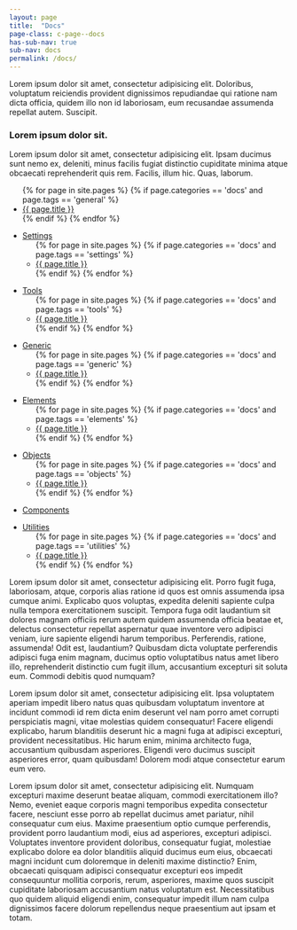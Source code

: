 ```yaml
---
layout: page
title:  "Docs"
page-class: c-page--docs
has-sub-nav: true
sub-nav: docs
permalink: /docs/
---
```

Lorem ipsum dolor sit amet, consectetur adipisicing elit. Doloribus, voluptatum reiciendis provident dignissimos repudiandae qui ratione nam dicta officia, quidem illo non id laboriosam, eum recusandae assumenda repellat autem. Suscipit.

<h3>Lorem ipsum dolor sit.</h3>

Lorem ipsum dolor sit amet, consectetur adipisicing elit. Ipsam ducimus sunt nemo ex, deleniti, minus facilis fugiat distinctio cupiditate minima atque obcaecati reprehenderit quis rem. Facilis, illum hic. Quas, laborum.

<ul>
  {% for page in site.pages %}
    {% if page.categories == 'docs' and page.tags == 'general' %}
      <li>
        <a href="{{ page.url }}">{{ page.title }}</a>
      </li>
    {% endif %}
  {% endfor %}
</ul>

<ul>
  <li>
    <a href="/docs/settings/settings.html">Settings</a>
    <ul>
      {% for page in site.pages %}
        {% if page.categories == 'docs' and page.tags == 'settings' %}
          <li>
            <a href="{{ page.url }}">{{ page.title }}</a>
          </li>
        {% endif %}
      {% endfor %}
    </ul>
  </li>
</ul>

<ul>
  <li>
    <a href="/docs/tools/tools.html">Tools</a>
    <ul>
      {% for page in site.pages %}
        {% if page.categories == 'docs' and page.tags == 'tools' %}
          <li>
            <a href="{{ page.url }}">{{ page.title }}</a>
          </li>
        {% endif %}
      {% endfor %}
    </ul>
  </li>
</ul>

<ul>
  <li>
    <a href="/docs/generic/generic.html">Generic</a>
    <ul>
      {% for page in site.pages %}
        {% if page.categories == 'docs' and page.tags == 'generic' %}
          <li>
            <a href="{{ page.url }}">{{ page.title }}</a>
          </li>
        {% endif %}
      {% endfor %}
    </ul>
  </li>
</ul>

<ul>
  <li>
    <a href="/docs/elements/elements.html">Elements</a>
    <ul>
      {% for page in site.pages %}
        {% if page.categories == 'docs' and page.tags == 'elements' %}
          <li>
            <a href="{{ page.url }}">{{ page.title }}</a>
          </li>
        {% endif %}
      {% endfor %}
    </ul>
  </li>
</ul>

<ul>
  <li>
    <a href="/docs/objects/objects.html">Objects</a>
    <ul>
      {% for page in site.pages %}
        {% if page.categories == 'docs' and page.tags == 'objects' %}
          <li>
            <a href="{{ page.url }}">{{ page.title }}</a>
          </li>
        {% endif %}
      {% endfor %}
    </ul>
  </li>
</ul>

<ul>
  <li>
    <a href="/docs/components/components.html">Components</a>
  </li>
</ul>

<ul>
  <li>
    <a href="/docs/utilities/utilities.html">Utilities</a>
    <ul>
      {% for page in site.pages %}
        {% if page.categories == 'docs' and page.tags == 'utilities' %}
          <li>
            <a href="{{ page.url }}">{{ page.title }}</a>
          </li>
        {% endif %}
      {% endfor %}
    </ul>
  </li>
</ul>


Lorem ipsum dolor sit amet, consectetur adipisicing elit. Porro fugit fuga, laboriosam, atque, corporis alias ratione id quos est omnis assumenda ipsa cumque animi. Explicabo quos voluptas, expedita deleniti sapiente culpa nulla tempora exercitationem suscipit. Tempora fuga odit laudantium sit dolores magnam officiis rerum autem quidem assumenda officia beatae et, delectus consectetur repellat aspernatur quae inventore vero adipisci veniam, iure sapiente eligendi harum temporibus. Perferendis, ratione, assumenda! Odit est, laudantium? Quibusdam dicta voluptate perferendis adipisci fuga enim magnam, ducimus optio voluptatibus natus amet libero illo, reprehenderit distinctio cum fugit illum, accusantium excepturi sit soluta eum. Commodi debitis quod numquam?

Lorem ipsum dolor sit amet, consectetur adipisicing elit. Ipsa voluptatem aperiam impedit libero natus quas quibusdam voluptatum inventore at incidunt commodi id rem dicta enim deserunt vel nam porro amet corrupti perspiciatis magni, vitae molestias quidem consequatur! Facere eligendi explicabo, harum blanditiis deserunt hic a magni fuga at adipisci excepturi, provident necessitatibus. Hic harum enim, minima architecto fuga, accusantium quibusdam asperiores. Eligendi vero ducimus suscipit asperiores error, quam quibusdam! Dolorem modi atque consectetur earum eum vero.

Lorem ipsum dolor sit amet, consectetur adipisicing elit. Numquam excepturi maxime deserunt beatae aliquam, commodi exercitationem illo? Nemo, eveniet eaque corporis magni temporibus expedita consectetur facere, nesciunt esse porro ab repellat ducimus amet pariatur, nihil consequatur cum eius. Maxime praesentium optio cumque perferendis, provident porro laudantium modi, eius ad asperiores, excepturi adipisci. Voluptates inventore provident doloribus, consequatur fugiat, molestiae explicabo dolore ea dolor blanditiis aliquid ducimus eum eius, obcaecati magni incidunt cum doloremque in deleniti maxime distinctio? Enim, obcaecati quisquam adipisci consequatur excepturi eos impedit consequuntur mollitia corporis, rerum, asperiores, maxime quos suscipit cupiditate laboriosam accusantium natus voluptatum est. Necessitatibus quo quidem aliquid eligendi enim, consequatur impedit illum nam culpa dignissimos facere dolorum repellendus neque praesentium aut ipsam et totam.
